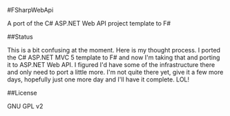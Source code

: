 #FSharpWebApi

A port of the C# ASP.NET Web API project template to F#

##Status

This is a bit confusing at the moment. Here is my thought process. I ported the
C# ASP.NET MVC 5 template to F# and now I'm taking that and porting it to 
ASP.NET Web API. I figured I'd have some of the infrastructure there and only
need to port a little more. I'm not quite there yet, give it a few more days,
hopefully just one more day and I'll have it complete. LOL!

##License

GNU GPL v2